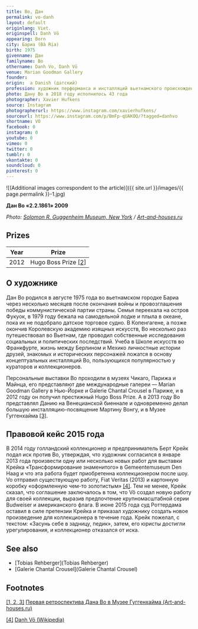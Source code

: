 ```yaml
---
title: Во, Дан
permalink: vo-danh
layout: default
originlang: Viet.
originspell: Danh Vō
appearing: Born
city: Бариа (Bà Rịa)
birth: 1975
givenname: Дан
familyname: Во
othername: Danh Vo, Danh Vō
venue: Marian Goodman Gallery
founder:
origin:  a Danish (датский)
profession: художник перформанса и инсталляций вьетнамского происхождения живущий и работающий в Берлине и Мехико. Во не скрывает свою гомосексуальность
photo: Дану Во в 2018 году исполнилось 43 года
photographer: Xavier Hufkens
source: Instagram
photographerurl: https://www.instagram.com/xavierhufkens/
sourceurl: https://www.instagram.com/p/BmFp-qUAKOQ/?tagged=danhvo
shortname: VO
facebook: 0
instagram: 0
youtube: 0
vimeo: 0
twitter: 0
tumblr: 0
vkontakte: 0
soundcloud: 0
pinterest: 0
---
```


![(Additional images correspondent to the article)]({{ site.url }}/images/{{ page.permalink }}-1.jpg)

**Дан Во «2.2.1861» 2009**

*Photo: [Solomon R. Guggenheim Museum, New York](solomon-r-guggenheim-museum) / [Art-and-houses.ru](http://art-and-houses.ru/2018/02/03/pervaya-retrospektiva-dana-vo-v-muzee-guggenhajma/)*

## Prizes

|Year|Prize|
|-|-|
|2012|Hugo Boss Prize <span id="a1">[\[2\]](#f1)</span>|

## О художнике

Дан Во родился в августе 1975 года во вьетнамском городке Бариа через несколько месяцев после окончания войны и провозглашения победы коммунистической партии страны. Cемья переехала на остров Фукуок, в 1979 году бежала на самодельной лодке и плыла в океане, пока их не подобрало датское торговое судно. В Копенгагене, а позже окончив Королевскую академию изящных искусств, Во несколько раз путешествовал во Вьетнам, где проводил собственные исследования социальных и политических последствий. Учеба в Школе искусств во Франкфурте, жизнь между Берлином и Мехико личностные истории друзей, знакомых и исторических персонажей ложатся в основу концептуальных инсталляций Во, пользующихся популярностью у кураторов и коллекционеров.

Персональные выставки Во проходили в музеях Чикаго, Парижа и Майнца, его представляют две международные галереи — Marian Goodman Gallery в Нью-Йорке и Galerie Chantal Crousel в Париже, и в 2012 году он получил престижный Hugo Boss Prize. А в 2013 году Во представлял Данию на Венецианской биеннале и одновременно делал большую инсталляцию-посвящение Мартину Вонгу, и в Музее Гуггенхайма <span id="a1">[\[3\]](#f1)</span>.

## Правовой кейс 2015 года

В 2014 году голландский коллекционер и предприниматель Берт Крейк подал иск против Во, утверждая, что художник согласился в январе 2013 года произвести одну или несколько новых работ для выставки Крейка «Трансформирование знаменитого» в Gemeentemuseum Den Haag и что эта работа будет приобретенна коллекционером после шоу. Vo отправил существующую работу, Fiat Veritas (2013) и картонную коробку «оформленную чем-то золотистым» <span id="a4">[\[4\]](#f4)</span>. Тем не менее, Крейк сказал, что соглашение заключалось в том, что Vô создал новую работу для своей коллекции, выразив предпочтение крупномасштабной серии Budweiser и американского флага. В июне 2015 года суд Роттердама оставил в силе претензии Крейка и приказал художнику создать новое произведение для коллекционера в течение года. Крейк пожелал, с текстом: «Засунь себе в задницу, педик», затем, его юристы достигли урегулирования, и коллекционер отказался от иска.

## See also

+ [Tobias Rehberger](Tobias Rehberger)
+ [Galerie Chantal Crousel](Galerie Chantal Crousel)

## Footnotes

[[1, 2, 3]](#a1) <span id="f1"></span> [Первая ретроспектива Дана Во в Музее Гуггенхайма (Art-and-houses.ru)](http://art-and-houses.ru/2018/02/03/pervaya-retrospektiva-dana-vo-v-muzee-guggenhajma/)

[[4]](#a4) <span id="f4"></span> [Danh Vō (Wikipedia)](index)
